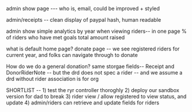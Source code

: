 <!-- admin register new admin -- password conf field
email conf also -->

admin show page --- who is, email, 
	could be improved + styled

admin/receipts --
	clean display of paypal hash, human readable

admin show simple analytics by year when viewing riders-- in one page
	% of riders who have met goals
	total amount raised

what is default home page? 
	donate page -- we see registered riders for current year, and folks can navigate through to donate

How do we do a general donation? 
	same storgae fields-- Receipt and DonorRiderNote -- but the drd does not spec a rider -- and we assume a drd without rider association is for org


<!-- 
REDIRECT To sign up on rider/new
	more intuitive signage for user, to create a new profile
 -->

<!-- new rider / pyp 
	the button for attachemnt doesn't look like a button - restyle
	improved -- but not perfect - but not worht time ? 
 -->

SHORTLIST --
	1) test the ryr controller thoroghly 
	2) 	deploy our sandbox version for dad to break
	3) rider view / allow registered to view status, and update
	4) admin/riders can retrieve and update fields for riders
